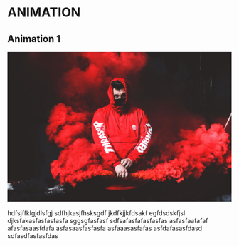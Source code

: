 # ANIMATION
## **Animation 1**
![](animation%201/2.jpg)

hdfsjffklgjdlsfgj
sdfhjkasjfhsksgdf
jkdfkjjkfdsakf
egfdsdskfjsl
djksfakasfasfasfasfa
sggsgfasfasf
sdfsafasfafasfasfas
asfasfaafafaf
afasfasaasfdafa
asfasaasfasfasfa
asfaaasasfafas
asfdafasasfdasd
sdfasdfasfasfdas
